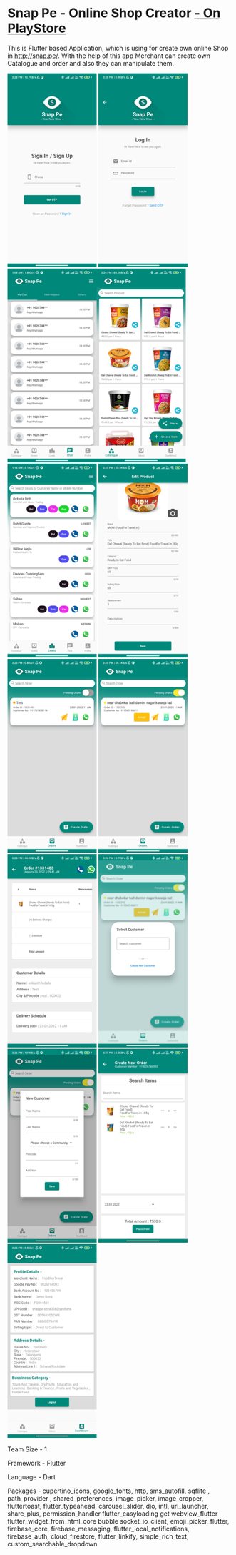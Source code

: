 # Snap Pe - Online Shop Creator <a href="https://play.google.com/store/apps/details?id=com.divigo.snappemerchant">- On PlayStore</a>

This is Flutter based Application, which is using for create own online Shop in http://snap.pe/.
With the help of this app Merchant can create own Catalogue and order and also they can manipulate them.

<img src="1.jpg" width="200"> <img src="2.jpg" width="200"> 
<img src="6.jpg" width="200"><img src="3.jpg" width="200"> <img src="7.jpg" width="200"> <img src="3.5.jpg" width="200"> 
<img src="4.0.jpg" width="200"> <img src="4.1.jpg" width="200"> 
<img src="4.5.jpg" width="200"> <img src="4.9.jpg" width="200"> 
<img src="4.10.jpg" width="200"> <img src="4.11.jpg" width="200"> 
<img src="5.jpg" width="200"> 

Team Size - 1

Framework - Flutter

Language - Dart

Packages - cupertino_icons, google_fonts, http, sms_autofill, sqflite , path_provider , shared_preferences, image_picker, image_cropper, fluttertoast, flutter_typeahead, carousel_slider, dio, intl, url_launcher, share_plus, permission_handler flutter_easyloading get webview_flutter flutter_widget_from_html_core bubble socket_io_client, emoji_picker_flutter, firebase_core, firebase_messaging, flutter_local_notifications, firebase_auth, cloud_firestore, flutter_linkify, simple_rich_text, custom_searchable_dropdown

